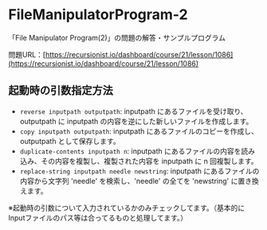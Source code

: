 # FileManipulatorProgram-2

「File Manipulator Program(2)」の問題の解答・サンプルプログラム

問題URL：[https://recursionist.io/dashboard/course/21/lesson/1086](https://recursionist.io/dashboard/course/21/lesson/1086)

## 起動時の引数指定方法
- `reverse inputpath outputpath`: inputpath にあるファイルを受け取り、outputpath に inputpath の内容を逆にした新しいファイルを作成します。 
- `copy inputpath outputpath`: inputpath にあるファイルのコピーを作成し、outputpath として保存します。 
- `duplicate-contents inputpath n`: inputpath にあるファイルの内容を読み込み、その内容を複製し、複製された内容を inputpath に n 回複製します。 
- `replace-string inputpath needle newstring`: inputpath にあるファイルの内容から文字列 'needle' を検索し、'needle' の全てを 'newstring' に置き換えます。

※起動時の引数について入力されているかのみチェックしてます。（基本的にInputファイルのパス等は合ってるものと処理してます。）
